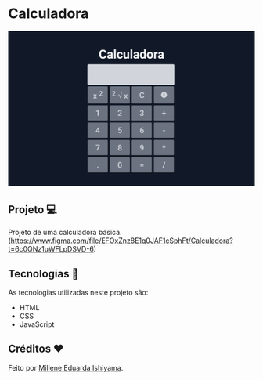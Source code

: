 # Calculadora
![preview](./preview/Calculadora.png)

## Projeto 💻
Projeto de uma calculadora básica. <br>
(https://www.figma.com/file/EFOxZnz8E1q0JAF1cSphFt/Calculadora?t=6c0QNz1uWFLpDSVD-6)

## Tecnologias 🚀
As tecnologias utilizadas neste projeto são:
- HTML
- CSS
- JavaScript

## Créditos ❤️
Feito por [Millene Eduarda Ishiyama](https://github.com/miishiyama/).
